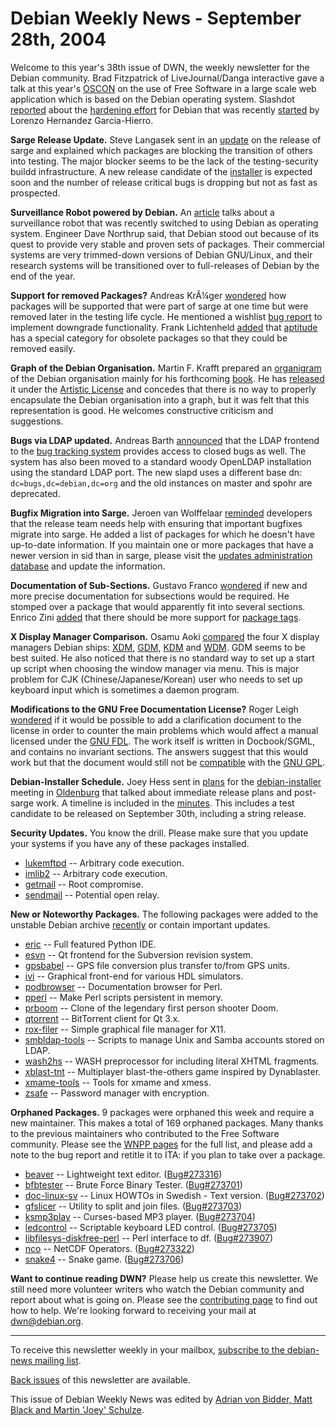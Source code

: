 
Debian Weekly News - September 28th, 2004
=========================================


Welcome to this year's 38th issue of DWN, the weekly newsletter for the
Debian community. Brad Fitzpatrick of LiveJournal/Danga interactive gave a
talk at this year's [OSCON](http://conferences.oreillynet.com/os2004/) on the use of Free Software in a large scale web application which
is based on the Debian operating system. Slashdot [reported](http://linux.slashdot.org/linux/04/09/15/003202.shtml)
about the [hardening
effort](http://sourceforge.net/projects/debianhardened) for Debian that was recently [started](https://lists.debian.org/debian-legal/2004/09/msg00126.html)
by Lorenzo Hernandez Garcia-Hierro.


**Sarge Release Update.** Steve Langasek sent in an [update](https://lists.debian.org/debian-devel-announce/2004/09/msg00005.html) on the release of sarge and explained which packages are blocking
the transition of others into testing. The major blocker seems to be the lack
of the testing-security buildd infrastructure. A new release candidate of the
[installer](https://www.debian.org/devel/debian-installer/) is expected soon and
the number of release critical bugs is dropping but not as fast as
prospected.


**Surveillance Robot powered by Debian.** An [article](http://www.linuxdevices.com/news/NS7830788916.html) talks
about a surveillance robot that was recently switched to using Debian as
operating system. Engineer Dave Northrup said, that Debian stood out because
of its quest to provide very stable and proven sets of packages. Their
commercial systems are very trimmed-down versions of Debian GNU/Linux, and
their research systems will be transitioned over to full-releases of Debian by
the end of the year.


**Support for removed Packages?** Andreas KrÃ¼ger [wondered](https://lists.debian.org/debian-release/2004/09/msg00348.html)
how packages will be supported that were part of sarge at one time but were
removed later in the testing life cycle. He mentioned a wishlist [bug report](https://bugs.debian.org/115787) to implement downgrade
functionality. Frank Lichtenheld [added](https://lists.debian.org/debian-release/2004/09/msg00350.html)
that [aptitude](https://packages.debian.org/aptitude) has a special
category for obsolete packages so that they could be removed easily.


**Graph of the Debian Organisation.** Martin F. Krafft
prepared an [organigram](https://people.debian.org/~madduck/organigram/) of the Debian organisation mainly for his forthcoming [book](http://www.opensourcepress.de/index.php?26&backPID=15&tt_products=16). He has
[released](https://lists.debian.org/debian-www/2004/09/msg00200.html)
it under the [Artistic
License](http://opensource.org/licenses/artistic-license.php) and concedes that there is no way to
properly encapsulate the Debian organisation into a graph, but it was felt
that this representation is good. He welcomes constructive criticism and
suggestions.


**Bugs via LDAP updated.** Andreas Barth [announced](https://lists.debian.org/debian-devel-announce/2004/09/msg00010.html) that the LDAP frontend to the [bug tracking system](https://bugs.debian.org/) provides access to
closed bugs as well. The system has also been moved to a standard woody
OpenLDAP installation using the standard LDAP port. The new slapd uses a
different base dn: `dc=bugs,dc=debian,dc=org` and the old instances
on master and spohr are deprecated.


**Bugfix Migration into Sarge.** Jeroen van Wolffelaar [reminded](https://lists.debian.org/debian-devel-announce/2004/09/msg00007.html) developers that the release team needs help with ensuring that
important bugfixes migrate into sarge. He added a list of packages for which
he doesn't have up-to-date information. If you maintain one or more packages
that have a newer version in sid than in sarge, please visit the [updates administration database](http://www.wolffelaar.nl/~sarge/)
and update the information.


**Documentation of Sub-Sections.** Gustavo Franco [wondered](https://lists.debian.org/debian-devel/2004/09/msg01205.html)
if new and more precise documentation for subsections would be required. He
stomped over a package that would apparently fit into several sections.
Enrico Zini [added](https://lists.debian.org/debian-devel/2004/09/msg01326.html)
that there should be more support for [package tags](http://debtags.alioth.debian.org/).


**X Display Manager Comparison.** Osamu Aoki [compared](https://lists.debian.org/debian-devel/2004/09/msg01333.html)
the four X display managers Debian ships: [XDM](https://packages.debian.org/xdm), [GDM](https://packages.debian.org/gdm), [KDM](https://packages.debian.org/kdm) and [WDM](https://packages.debian.org/wdm). GDM seems to be best suited.
He also noticed that there is no standard way to set up a start up script when
choosing the window manager via menu. This is major problem for CJK
(Chinese/Japanese/Korean) user who needs to set up keyboard input which is
sometimes a daemon program.


**Modifications to the GNU Free Documentation License?** Roger
Leigh [wondered](https://lists.debian.org/debian-legal/2004/09/msg00362.html) if it would be possible to add a clarification document to the
license in order to counter the main problems which would affect a manual
licensed under the [GNU FDL](https://www.gnu.org/copyleft/fdl.html).
The work itself is written in Docbook/SGML, and contains no invariant
sections. The answers suggest that this would work but that the document
would still not be [compatible](https://lists.debian.org/debian-legal/2004/09/msg00375.html)
with the [GNU GPL](https://www.gnu.org/copyleft/gpl.html).


**Debian-Installer Schedule.** Joey Hess sent in [plans](https://lists.debian.org/debian-boot/2004/09/msg01451.html) for
the [debian-installer](https://www.debian.org/devel/debian-installer/) meeting in
[Oldenburg](http://meeting.ffis.de/Oldenburg2004/) that talked
about immediate release plans and post-sarge work. A timeline is included in
the [minutes](https://lists.debian.org/debian-boot/2004/09/msg01482.html). This includes a test candidate to be released on September 30th,
including a string release.


**Security Updates.** You know the drill. Please make sure
that you update your systems if you have any of these packages installed.


* [lukemftpd](https://www.debian.org/security/2004/dsa-551) --
 Arbitrary code execution.
* [imlib2](https://www.debian.org/security/2004/dsa-552) --
 Arbitrary code execution.
* [getmail](https://www.debian.org/security/2004/dsa-553) --
 Root compromise.
* [sendmail](https://www.debian.org/security/2004/dsa-554) --
 Potential open relay.


**New or Noteworthy Packages.** The following packages were
added to the unstable Debian archive [recently](https://packages.debian.org/unstable/newpkg_main) or contain
important updates.


* [eric](https://packages.debian.org/unstable/python/eric)
 -- Full featured Python IDE.
* [esvn](https://packages.debian.org/unstable/x11/esvn)
 -- Qt frontend for the Subversion revision system.
* [gpsbabel](https://packages.debian.org/unstable/utils/gpsbabel)
 -- GPS file conversion plus transfer to/from GPS units.
* [ivi](https://packages.debian.org/unstable/electronics/ivi)
 -- Graphical front-end for various HDL simulators.
* [podbrowser](https://packages.debian.org/unstable/perl/podbrowser)
 -- Documentation browser for Perl.
* [pperl](https://packages.debian.org/unstable/perl/pperl)
 -- Make Perl scripts persistent in memory.
* [prboom](https://packages.debian.org/unstable/games/prboom)
 -- Clone of the legendary first person shooter Doom.
* [qtorrent](https://packages.debian.org/unstable/net/qtorrent)
 -- BitTorrent client for Qt 3.x.
* [rox-filer](https://packages.debian.org/unstable/x11/rox-filer)
 -- Simple graphical file manager for X11.
* [smbldap-tools](https://packages.debian.org/unstable/admin/smbldap-tools)
 -- Scripts to manage Unix and Samba accounts stored on LDAP.
* [wash2hs](https://packages.debian.org/unstable/devel/wash2hs)
 -- WASH preprocessor for including literal XHTML fragments.
* [xblast-tnt](https://packages.debian.org/unstable/games/xblast-tnt)
 -- Multiplayer blast-the-others game inspired by Dynablaster.
* [xmame-tools](https://packages.debian.org/unstable/games/xmame-tools)
 -- Tools for xmame and xmess.
* [zsafe](https://packages.debian.org/unstable/utils/zsafe)
 -- Password manager with encryption.


**Orphaned Packages.** 9 packages were orphaned this week and
require a new maintainer. This makes a total of 169 orphaned packages. Many
thanks to the previous maintainers who contributed to the Free Software
community. Please see the [WNPP pages](https://www.debian.org/devel/wnpp/) for
the full list, and please add a note to the bug report and retitle it to ITA:
if you plan to take over a package.


* [beaver](https://packages.debian.org/unstable/editors/beaver)
 -- Lightweight text editor.
 ([Bug#273316](https://bugs.debian.org/273316))
* [bfbtester](https://packages.debian.org/unstable/utils/bfbtester)
 -- Brute Force Binary Tester.
 ([Bug#273701](https://bugs.debian.org/273701))
* [doc-linux-sv](https://packages.debian.org/unstable/doc/doc-linux-sv-text)
 -- Linux HOWTOs in Swedish - Text version.
 ([Bug#273702](https://bugs.debian.org/273702))
* [gfslicer](https://packages.debian.org/unstable/gnome/gfslicer)
 -- Utility to split and join files.
 ([Bug#273703](https://bugs.debian.org/273703))
* [ksmp3play](https://packages.debian.org/unstable/sound/ksmp3play)
 -- Curses-based MP3 player.
 ([Bug#273704](https://bugs.debian.org/273704))
* [ledcontrol](https://packages.debian.org/unstable/utils/ledcontrol)
 -- Scriptable keyboard LED control.
 ([Bug#273705](https://bugs.debian.org/273705))
* [libfilesys-diskfree-perl](https://packages.debian.org/unstable/perl/libfilesys-diskfree-perl)
 -- Perl interface to df.
 ([Bug#273907](https://bugs.debian.org/273907))
* [nco](https://packages.debian.org/unstable/math/nco)
 -- NetCDF Operators.
 ([Bug#273322](https://bugs.debian.org/273322))
* [snake4](https://packages.debian.org/unstable/games/snake4)
 -- Snake game.
 ([Bug#273706](https://bugs.debian.org/273706))


**Want to continue reading DWN?** Please help us create this
newsletter. We still need more volunteer writers who watch the Debian
community and report about what is going on. Please see the [contributing page](https://www.debian.org/News/weekly/contributing) to find out how
to help. We're looking forward to receiving your mail at [dwn@debian.org](mailto:dwn@debian.org).




---



 To receive this newsletter weekly in your mailbox, [subscribe to the debian-news mailing list](https://lists.debian.org/debian-news/).



[Back issues](https://www.debian.org/News/weekly/) of this newsletter are available.



This issue of Debian Weekly News was edited by [Adrian von Bidder, Matt Black and Martin 'Joey' Schulze](mailto:dwn@debian.org).




